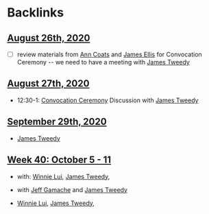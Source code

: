 
# Backlinks
## [August 26th, 2020](<August 26th, 2020.md>)
- [ ] review materials from [Ann Coats](<Ann Coats.md>) and [James Ellis](<James Ellis.md>) for Convocation Ceremony -- we need to have a meeting with [James Tweedy](<James Tweedy.md>)

## [August 27th, 2020](<August 27th, 2020.md>)
- 12:30-1: [Convocation Ceremony](<Convocation Ceremony.md>) Discussion with [James Tweedy](<James Tweedy.md>)

## [September 29th, 2020](<September 29th, 2020.md>)
- [James Tweedy](<James Tweedy.md>)

## [Week 40: October 5 - 11](<Week 40: October 5 - 11.md>)
- with: [Winnie Lui](<Winnie Lui.md>), [James Tweedy](<James Tweedy.md>),

- with [Jeff Gamache](<Jeff Gamache.md>) and [James Tweedy](<James Tweedy.md>)

- [Winnie Lui](<Winnie Lui.md>), [James Tweedy](<James Tweedy.md>),

